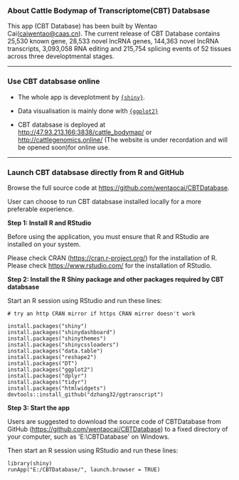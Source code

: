 ###  About Cattle Bodymap of Transcriptome(CBT) Databsase

This app (CBT Database) has been built by Wentao Cai(caiwentao@caas.cn).
The current release of CBT Database contains 25,530 known gene, 28,533 novel lncRNA genes, 144,363 novel lncRNA transcripts, 3,093,058 RNA editing and 215,754 splicing events of 52 tissues across three developtmental stages.  


*****

###	Use CBT databsase online
+ The whole app is deveplotment by [`{shiny}`](https://github.com/rstudio/shiny).

+ Data visualisation is mainly done with [`{ggplot2}`](https://github.com/tidyverse/ggplot2)

+ CBT databsase is deployed at <a href="http://47.93.213.166:3838/cattle_bodymap/" target="_blank">http://47.93.213.166:3838/cattle_bodymap/</a> or <a href="http://cattlegenomics.online" target="_blank">http://cattlegenomics.online/</a> (The website is under recordation and will be opened soon)for online use.  


*****

###	Launch CBT databsase directly from R and GitHub

Browse the full source code at https://github.com/wentaocai/CBTDatabase.

User can choose to run CBT databsase installed locally for a more preferable experience.

**Step 1: Install R and RStudio**

Before using the application, you must ensure that R and RStudio are installed on your system.

Please check CRAN (<a href="https://cran.r-project.org/" target="_blank">https://cran.r-project.org/</a>) for the installation of R.  
Please check <a href="https://www.rstudio.com/" target="_blank">https://www.rstudio.com/</a> for the installation of RStudio.  

**Step 2: Install the R Shiny package and other packages required by CBT databsase**

Start an R session using RStudio and run these lines:  
```
# try an http CRAN mirror if https CRAN mirror doesn't work  

install.packages("shiny")  
install.packages("shinydashboard")  
install.packages("shinythemes")  
install.packages("shinycssloaders")
install.packages("data.table")  
install.packages("reshape2")  
install.packages("DT")  
install.packages("ggplot2")  
install.packages("dplyr")  
install.packages("tidyr")  
install.packages("htmlwidgets")  
devtools::install_github("dzhang32/ggtranscript")
```

**Step 3: Start the app**  

Users are suggested to download the source code of CBTDatabase from GitHub (https://github.com/wentaocai/CBTDatabase) to a fixed directory of your computer, such as 'E:\CBTDatabase' on Windows.


Then start an R session using RStudio and run these lines:  
```
library(shiny)  
runApp("E:/CBTDatabase/", launch.browser = TRUE)
```

